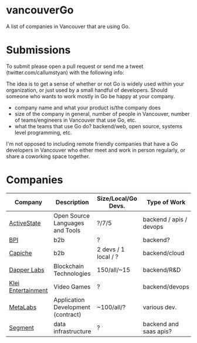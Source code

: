 # vancouverGo
A list of companies in Vancouver that are using Go.

# Submissions
To submit please open a pull request or send me a tweet (twitter.com/callumstyan) with the following info:

The idea is to get a sense of whether or not Go is widely used within your organization, or just used by a 
small handful of developers. Should someone who wants to work mostly in Go be happy at your company.

- company name and what your product is/the company does
- size of the company in general, number of people in Vancouver, number of teams/engineers in Vancouver that use Go, etc.
- what the teams that use Go do? backend/web, open source, systems level programming, etc.


I'm not opposed to including remote friendly companies that have a Go developers in Vancouver who either meet and work in person regularly, or share a coworking space together.

# Companies

| Company      | Description | Size/Local/Go Devs. | Type of Work |
| ------------ | ----------- | ------------------- | ------------ |
| [ActiveState](https://activestate.com/) | Open Source Languages and Tools | ?/7/5 | backend / apis / devops |
| [BPI](https://www.bpi-software.com/) | b2b | ? | backend? | |
| [Capiche](https://capiche.io) | b2b | 2 devs / 1 local / ? | backend/cloud | For clarity, our current production stack is mostly PHP and Node based; however, we have just kicked off some work in Go, and anticipate it being our main language for most of our new work.|
| [Dapper Labs](https://dapperlabs.com) | Blockchain Technologies | 150/all/~15 | backend/R&D | |
| [Klei Entertainment](https://klei.com/) | Video Games | ? | backend/devops | |
| [MetaLabs](https://metalab.co) | Application Development (contract) | ~100/all/? | various dev. | uses Go to build APIs that support iOS, Android, and frontend web teams a variety projects. Note that like any shop that does client work, we don’t always get a say in what the backend is written in, so not every project uses Go. That said, Go powers all of our internal projects (including the blog and blogging engine for the metalab.co site), and adoption at the company for projects where we do have a say has increased a ton over the last year. |
| [Segment](https://segment.com/) | data infrastructure | ? | backend and saas apis? | |
